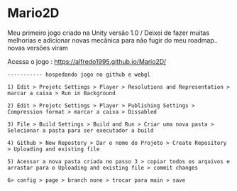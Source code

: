 # Mario2D
Meu primeiro jogo criado na Unity versão 1.0 / Deixei de fazer muitas melhorias e adicionar novas mecânica para não fugir do meu roadmap.. novas versões viram 


Acessa o jogo : https://alfredo1995.github.io/Mario2D/



    ----------- hospedando jogo no github e webgl
    
    1) Edit > Projetc Settings > Player > Resolutions and Representation > marcar a caixa > Run in Background
    
    2) Edit > Projetc Settings > Player > Publishing Settings > Compression format > marcar a caixa > Dissabled
    
    3) File > Build Settings > Build and Run > Criar uma nova pasta > Selecionar a pasta para ser executador a build
    
    4) Github > New Repostory > Dar o nome do Projeto > Create Repository > Uploading and existing file
    
    5) Acessar a nova pasta criada no passo 3 > copiar todos os arquivos e arrastar para o Uploading and existing file > commit changes
    
    6> config > page > branch none > trocar para main > save
    
    
    
    
